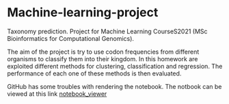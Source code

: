 # Machine-learning-project
 Taxonomy prediction. Project for Machine Learning CourseS2021 (MSc Bioinformatics for Computational Genomics).

The aim of the project is try to use codon frequencies from different organisms to classify them into their kingdom. In this homework are exploited different methods for clustering, classification and regression. The performance of each one of these methods is then evaluated.

GitHub has some troubles with rendering the notebook. The notbook can be viewed at this link [notebook_viewer](https://nbviewer.org/github/lucaprocaccio/Machine-learning-project/blob/main/Procaccio_Luca_969019.ipynb)


